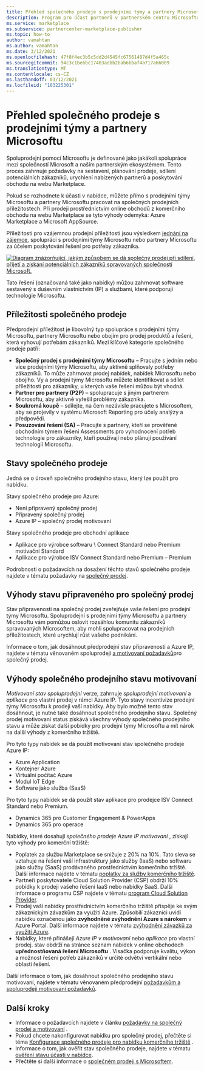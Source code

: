 ```yaml
---
title: Přehled společného prodeje s prodejními týmy a partnery Microsoftu
description: Program pro účast partnerů v partnerském centru Microsoftu vám může postihnout základní zákaznickou základnu a vygenerovat nové prodeje.
ms.service: marketplace
ms.subservice: partnercenter-marketplace-publisher
ms.topic: how-to
author: vamahtan
ms.author: vamahtan
ms.date: 3/12/2021
ms.openlocfilehash: 47f8f4ec3b5c5dd2d4545fc67561487d4f5a465c
ms.sourcegitcommit: 94c3c1be6bc17403adbb2bab6bbaf4a717a66009
ms.translationtype: MT
ms.contentlocale: cs-CZ
ms.lasthandoff: 03/12/2021
ms.locfileid: "103225301"
---
```

# <a name="co-sell-with-microsoft-sales-teams-and-partners-overview"></a>Přehled společného prodeje s prodejními týmy a partnery Microsoftu

Spoluprodejní pomocí Microsoftu je definované jako jakákoli spolupráce mezi společností Microsoft a naším partnerským ekosystémem. Tento proces zahrnuje požadavky na sestavení, plánování prodeje, sdílení potenciálních zákazníků, urychlení nabízených partnerů a poskytování obchodu na webu Marketplace.

Pokud se rozhodnete k účasti v nabídce, můžete přímo s prodejními týmy Microsoftu a partnery Microsoftu pracovat na společných prodejních příležitostech. Při prodeji prostřednictvím online obchodů z komerčního obchodu na webu Marketplace se tyto výhody odemyká: Azure Marketplace a Microsoft AppSource.

Příležitosti pro vzájemnou prodejní příležitosti jsou výsledkem [jednání na zájemce](./partner-center-portal/commercial-marketplace-get-customer-leads.md), spolupráci s prodejními týmy Microsoftu nebo partnery Microsoftu za účelem poskytování řešení pro potřeby zákazníka.

[![Diagram znázorňující, jakým způsobem se dá společný prodej při sdílení, přijetí a získání potenciálních zákazníků spravovaných společností Microsoft.](./media/marketplace-publishers-guide/marketplace-co-sell-v2.png)](./media/marketplace-publishers-guide/marketplace-co-sell-v2.png#lightbox)

Tato řešení (označovaná také jako nabídky) můžou zahrnovat software sestavený s duševním vlastnictvím (IP) a službami, které podporují technologie Microsoftu.

## <a name="co-sell-opportunities"></a>Příležitosti společného prodeje

Předprodejní příležitost je libovolný typ spolupráce s prodejními týmy Microsoftu, partnery Microsoftu nebo obojím pro prodej produktů a řešení, která vyhovují potřebám zákazníků. Mezi klíčové kategorie společného prodeje patří:

- **Společný prodej s prodejními týmy Microsoftu** – Pracujte s jedním nebo více prodejními týmy Microsoftu, aby aktivně splňovaly potřeby zákazníků. To může zahrnovat prodej nabídek, nabídek Microsoftu nebo obojího. Vy a prodejní týmy Microsoftu můžete identifikovat a sdílet příležitosti pro zákazníky, u kterých vaše řešení můžou být vhodná.
- **Partner pro partnery (P2P)** – spolupracuje s jiným partnerem Microsoftu, aby aktivně vyřešil problémy zákazníka.
- **Soukromá koupě** – sdílejte, na čem nezávisle pracujete s Microsoftem, aby se projevily v systému Microsoft Reporting pro účely analýzy a předpovědi.
- **Posuzování řešení (SA)** – Pracujte s partnery, kteří se prověřené obchodním týmem řešení Assessments pro vyhodnocení potřeb technologie pro zákazníky, kteří používají nebo plánují používání technologií Microsoftu.

## <a name="co-sell-statuses"></a>Stavy společného prodeje

Jedná se o úroveň společného prodejního stavu, který lze použít pro nabídku.

Stavy společného prodeje pro Azure:

- Není připravený společný prodej
- Připravený společný prodej
- Azure IP – společný prodej motivovaní

Stavy společného prodeje pro obchodní aplikace
- Aplikace pro výrobce softwaru \ Connect Standard nebo Premium motivační Standard
- Aplikace pro výrobce ISV Connect Standard nebo Premium – Premium  

Podrobnosti o požadavcích na dosažení těchto stavů společného prodeje najdete v tématu požadavky na [společný prodej](co-sell-requirements.md).

## <a name="benefits-of-co-sell-ready-status"></a>Výhody stavu připraveného pro společný prodej

Stav připravenosti na společný prodej zveřejňuje vaše řešení pro prodejní týmy Microsoftu. Spoluprodejní s prodejními týmy Microsoftu a partnery Microsoftu vám pomůžou oslovit rozsáhlou komunitu zákazníků spravovaných Microsoftem, aby mohli spolupracovat na prodejních příležitostech, které urychlují růst vašeho podnikání.

Informace o tom, jak dosáhnout předprodejní stav připravenosti a Azure IP, najdete v tématu věnovaném spoluprodeji [a motivovaní požadavků](co-sell-requirements.md)pro společný prodej.

## <a name="benefits-of-co-sell-incentivized-status"></a>Výhody společného prodejního stavu motivovaní

_Motivovaní stav spoluprodejní_ verze, zahrnuje _spoluprodejní motivovaní_ a _aplikace_ pro vlastní prodej v rámci Azure IP. Tyto stavy incentivize prodejní týmy Microsoftu k prodeji vaší nabídky. Aby bylo možné tento stav dosáhnout, je nutné také dosáhnout společného prodejního stavu. Společný prodej motivovaní status získává všechny výhody společného prodejního stavu a může získat další pobídky pro prodejní týmy Microsoftu a mít nárok na další výhody z komerčního tržiště.

Pro tyto typy nabídek se dá použít motivovaní stav společného prodeje Azure IP:

- Azure Application
- Kontejner Azure
- Virtuální počítač Azure
- Modul IoT Edge
- Software jako služba (SaaS)

Pro tyto typy nabídek se dá použít stav aplikace pro prodejce ISV Connect Standard nebo Premium.

- Dynamics 365 pro Customer Engagement & PowerApps
- Dynamics 365 pro operace

Nabídky, které dosahují _společného prodeje Azure IP motivovaní_ , získají tyto výhody pro komerční tržiště:

- Poplatek za službu Marketplace se snižuje z 20% na 10%. Tato sleva se vztahuje na řešení vaší infrastruktury jako služby (IaaS) nebo softwaru jako služby (SaaS) prodávaného prostřednictvím komerčního tržiště. Další informace najdete v tématu [poplatky za služby komerčního tržiště](marketplace-commercial-transaction-capabilities-and-considerations.md#commercial-marketplace-service-fees).
- Partneři poskytovatele Cloud Solution Provider (CSP) obdrží 10% pobídky k prodeji vašeho řešení IaaS nebo nabídky SaaS. Další informace o programu CSP najdete v tématu [program Cloud Solution Provider](cloud-solution-providers.md).
- Prodej vaší nabídky prostřednictvím komerčního tržiště přispěje ke svým zákaznickým závazkům za využití Azure. Způsobilí zákazníci uvidí nabídku označenou jako **zvýhodněné zvýhodnění Azure s nárokem** v Azure Portal. Další informace najdete v tématu [zvýhodnění závazků za využití Azure](azure-consumption-commitment-benefit.md).
- Nabídky, které přinášejí _Azure IP v motivovaní_ nebo _aplikace_ pro vlastní prodej. stav obdrží na stránce seznam nabídek v online obchodech **upřednostňovaná řešení Microsoftu** . Visačka podporuje kvalitu, výkon a možnost řešení potřeb zákazníků v určité odvětví vertikální nebo oblasti řešení.

Další informace o tom, jak dosáhnout společného prodejního stavu motivovaní, najdete v tématu věnovaném předprodejní [požadavkům a spoluprodeji motivovaní požadavků](co-sell-requirements.md).

## <a name="next-steps"></a>Další kroky

- Informace o požadavcích najdete v článku [požadavky na společný prodej a motivovaní](co-sell-requirements.md) .
- Pokud chcete nakonfigurovat nabídku pro společný prodej, přečtěte si téma [Konfigurace společného prodeje pro nabídku komerčního tržiště](commercial-marketplace-co-sell.md) .
- Informace o tom, jak ověřit stav společného prodeje, najdete v tématu [ověření stavu účasti v nabídce](co-sell-status.md).
- Přečtěte si další informace o [společném prodeji s Microsoftem](https://partner.microsoft.com/membership/sell-with-microsoft).
